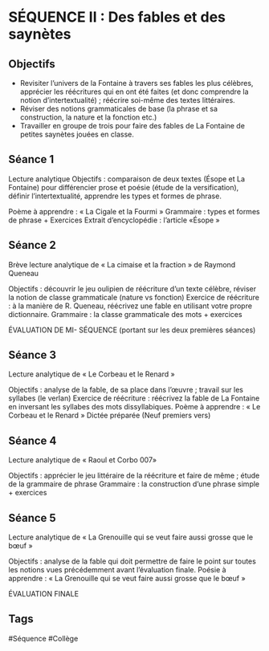 # SÉQUENCE II : Des fables et des saynètes
 
## Objectifs
- Revisiter l’univers de la Fontaine à travers ses fables les plus célèbres, apprécier les réécritures qui en ont été faites (et donc comprendre la notion d’intertextualité) ; réécrire soi-même des textes littéraires.
- Réviser des notions grammaticales de base (la phrase et sa construction, la nature et la fonction etc.)
- Travailler en groupe de trois pour faire des fables de La Fontaine de petites saynètes jouées en classe.
 
## Séance 1
Lecture analytique
Objectifs : comparaison de deux textes (Ésope et La Fontaine) pour différencier prose et poésie (étude de la versification), définir l’intertextualité, apprendre les types et formes de phrase.
 
Poème à apprendre : « La Cigale et la Fourmi »
Grammaire : types et formes de phrase + Exercices
Extrait d’encyclopédie : l’article «Ésope »
 
## Séance 2
Brève lecture analytique de « La cimaise et la fraction » de Raymond Queneau
 
Objectifs : découvrir le jeu oulipien de réécriture d’un texte célèbre, réviser la notion de classe grammaticale (nature vs fonction)
Exercice de réécriture : à la manière de R. Queneau, réécrivez une fable en utilisant votre propre dictionnaire.
Grammaire : la classe grammaticale des mots + exercices
 
ÉVALUATION DE MI- SÉQUENCE (portant sur les deux premières séances)
 
## Séance 3
Lecture analytique de « Le Corbeau et le Renard »
 
Objectifs : analyse de la fable, de sa place dans l’œuvre ; travail sur les syllabes (le verlan)
Exercice de réécriture : réécrivez la fable de La Fontaine en inversant les syllabes des mots dissyllabiques.
Poème à apprendre : « Le Corbeau et le Renard »
Dictée préparée (Neuf premiers vers)
 
## Séance 4
Lecture analytique de « Raoul et Corbo 007»
 
Objectifs : apprécier le jeu littéraire de la réécriture et faire de même ; étude de la grammaire de phrase
Grammaire : la construction d’une phrase simple + exercices
 
## Séance 5
Lecture analytique de « La Grenouille qui se veut faire aussi grosse que le bœuf »
 
Objectifs : analyse de la fable qui doit permettre de faire le point sur toutes les notions vues précédemment avant l’évaluation finale.
Poésie à apprendre : « La Grenouille qui se veut faire aussi grosse que le bœuf »

ÉVALUATION FINALE

## Tags

#Séquence #Collège